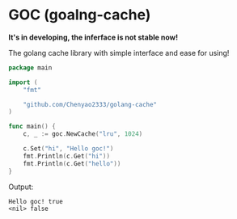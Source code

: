 # GOC (goalng-cache)

**It's in developing, the inferface is not stable now!**

The golang cache library with simple interface and ease for using!

~~~go
package main

import (
	"fmt"

	"github.com/Chenyao2333/golang-cache"
)

func main() {
	c, _ := goc.NewCache("lru", 1024)

	c.Set("hi", "Hello goc!")
	fmt.Println(c.Get("hi"))
	fmt.Println(c.Get("hello"))
}
~~~

Output:

~~~plain
Hello goc! true
<nil> false
~~~
